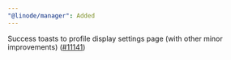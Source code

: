```yaml
---
"@linode/manager": Added
---
```


Success toasts to profile display settings page (with other minor improvements) ([#11141](https://github.com/linode/manager/pull/11141))
